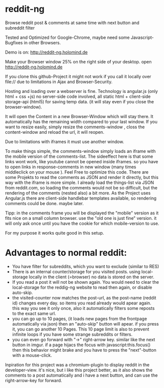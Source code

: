 reddit-ng
=========

Browse reddit post &amp; comments at same time with next button and subreddit filter

Tested and Optimized for Google-Chrome, maybe need some Javascript-Bugfixes in other Browsers. 

Demo is on: 
http://reddit-ng.holomind.de

Make your Browser window 25% on the right side of your desktop.
open http://reddit-ng.holomind.de

If you clone this github-Project it might not work if you call it locally over file:// due to limitations in Ajax and Browser-Security. 

Hosting and loading over a webserver is fine. Technology is angular.js (only html + css +js) no server-side code involved, all static html + client-side storage-api (html5) for saving temp data. (it will stay even if you close the browser-window). 


It will open the Content in a new Browser-Window which will stay there. 
It automatically has the remaining width compared to your last window. 
If you want to resize easily, simply resize the comments-window , closs the content-window and reload the url, it will reopen. 

Due to limitations with iframes it must use another window. 

To make things simple, the comments-window simply loads an iframe with the mobile version of the comments-list. 
The sideeffect here is that some links wont work, like youtube cannot be opened inside iframes. so you have to open links in response-comments in new window (many times middleclick on your mouse ). 
Feel Free to optimize this code. 
There are some Projekts to read the comments as JSON and render it directly, but this way with the iframe is more simple. 
I already load the things-list via JSON from reddit.com, so loading the comments would not be so difficult, but the rendering of the comments (nested also) a bit more. 
As the Project uses Angular.js there are client-side handlebar templates available, so rendering comments could be done. maybe later.

Tipp: in the comments frame you will be displayed the "mobile" version as it fits nice on a small column browser. use the "old one is just fine" version. it will only ask once until you have the cookie for which mobile-version to use. 



For my purpose it works quite good in this setup. 

Advantages to normal reddit: 
============================

* You have filter for subreddits, which you want to exclude (similar to RES)
* There is an internal counter/storage for you visited posts. using local-storage locally in the client (=browser) no data is stored on the server. 
* If you read a post it will not be shown again. You would need to clear the local-storage for the reddig-ng website to read then again, or disable auto-skip. 
* the visited-counter now matches the post-url, as the post-name (reddit id) changes every day. so items you read already would apear again. this way you see it only once, also it automatically filters some reposts to the exact same url. 
* you can go up to 10 pages, (it loads new pages from the frontpage automatically via json) then an "auto-skip" button will apear. if you press it, you can go another 10 Pages. This 10 page limit is also to prevent infinite loops if you have some strange subreddits or filters. 
* you can even go forward with "->" right-arrow key. similar like the next button in imgur. if a page hijacs the focus with javascript:this.focus() then this behavior might brake and you have to press the "next"-button with a mouse-click. 

Inpiration for this project was a chromium-plugin to display reddit in the developer-view. it's nice, but i like this project better, as it also shows the comments to a post automatically and i have a next button, and can use the right-arrow-key for forward. 




